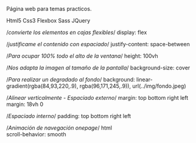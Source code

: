 Página web para temas practicos.

Html5
Css3
Flexbox
Sass
JQuery

/_convierte los elementos en cajas flexibles_/
display: flex

/_justificame el contenido con espaciado_/
justify-content: space-between

/_Para ocupar 100% todo el alto de la ventana_/
height: 100vh

/_Nos adapta la imagen al tamaño de la pantalla_/
background-size: cover

/_Para realizar un degradado al fondo_/
background: linear-gradient(rgba(84,93,220,.9), rgba(96,171,245,.9)), url(../img/fondo.jpeg)

/_Alinear verticalmente - Espaciado externo_/
margin: top bottom right left
margin: 18vh 0

/_Espaciado interno_/
padding: top bottom right left

/_Animación de navegación onepage_/
html        
    scroll-behavior: smooth


